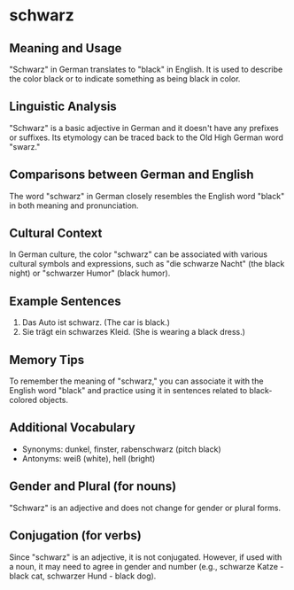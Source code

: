 # schwarz
## Meaning and Usage
"Schwarz" in German translates to "black" in English. It is used to describe the color black or to indicate something as being black in color.

## Linguistic Analysis
"Schwarz" is a basic adjective in German and it doesn't have any prefixes or suffixes. Its etymology can be traced back to the Old High German word "swarz."

## Comparisons between German and English
The word "schwarz" in German closely resembles the English word "black" in both meaning and pronunciation.

## Cultural Context
In German culture, the color "schwarz" can be associated with various cultural symbols and expressions, such as "die schwarze Nacht" (the black night) or "schwarzer Humor" (black humor).

## Example Sentences
1. Das Auto ist schwarz. (The car is black.)
2. Sie trägt ein schwarzes Kleid. (She is wearing a black dress.)

## Memory Tips
To remember the meaning of "schwarz," you can associate it with the English word "black" and practice using it in sentences related to black-colored objects.

## Additional Vocabulary
- Synonyms: dunkel, finster, rabenschwarz (pitch black)
- Antonyms: weiß (white), hell (bright)

## Gender and Plural (for nouns)
"Schwarz" is an adjective and does not change for gender or plural forms.

## Conjugation (for verbs)
Since "schwarz" is an adjective, it is not conjugated. However, if used with a noun, it may need to agree in gender and number (e.g., schwarze Katze - black cat, schwarzer Hund - black dog).